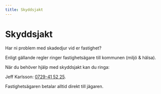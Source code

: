 ```yaml
---
title: Skyddsjakt 
---
```

<h1>Skyddsjakt</h1>
Har ni problem med skadedjur vid er fastighet?

Enligt gällande regler ringer fastighetsägare till kommunen (miljö &amp; hälsa).

När du behöver hjälp med skyddsjakt kan du ringa:

Jeff Karlsson: <a href="tel:0729415225" target="_blank">0729-41 52 25</a>.

Fastighetsägaren betalar alltid direkt till jägaren.